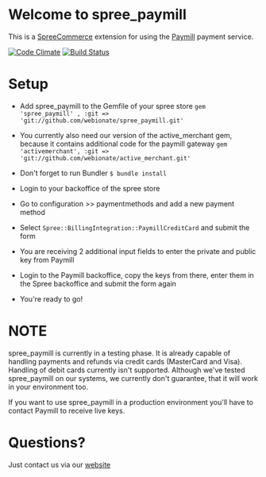 Welcome to spree_paymill
========================

This is a [SpreeCommerce](http://www.spreecommerce.com) extension for using the [Paymill](http://www.paymill.com) payment service. 

[![Code Climate](https://codeclimate.com/badge.png)](https://codeclimate.com/github/webionate/spree_paymill)
[![Build Status](https://travis-ci.org/webionate/spree_paymill.png?branch=master)](https://travis-ci.org/webionate/spree_paymill)

Setup
=====
* Add spree_paymill to the Gemfile of your spree store
    `gem 'spree_paymill' , :git => 'git://github.com/webionate/spree_paymill.git'`

* You currently also need our version of the active_merchant gem, because it contains additional code for the paymill gateway
    `gem 'activemerchant', :git => 'git://github.com/webionate/active_merchant.git'`

* Don't forget to run Bundler
    `$ bundle install`

* Login to your backoffice of the spree store

* Go to configuration >> paymentmethods and add a new payment method

* Select `Spree::BillingIntegration::PaymillCreditCard` and submit the form

* You are receiving 2 additional input fields to enter the private and public key from Paymill

* Login to the Paymill backoffice, copy the keys from there, enter them in the Spree backoffice and submit the form again

* You're ready to go!

NOTE
====
spree_paymill is currently in a testing phase. It is already capable of handling payments and refunds via credit cards (MasterCard and Visa). Handling of debit cards currently isn't supported. Although we've tested spree_paymill on our systems, we currently don't guarantee, that it will work in your environment too. 

If you want to use spree_paymill in a production environment you'll have to contact Paymill to receive live keys.

Questions?
==========
Just contact us via our [website](http://www.webionate.de)